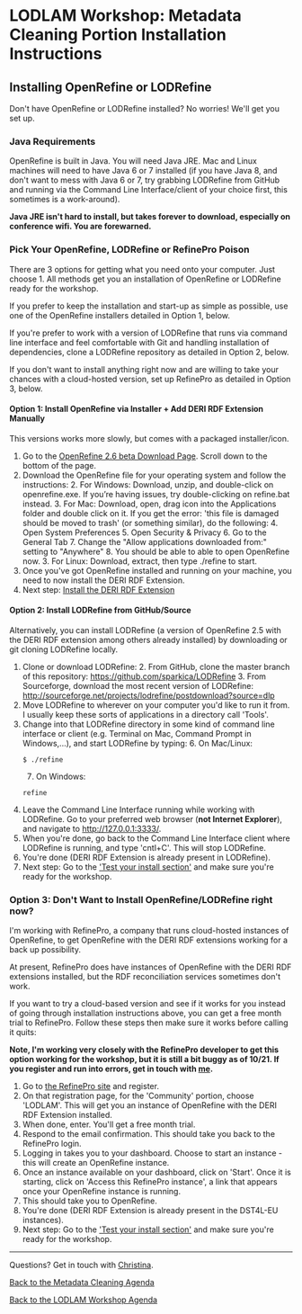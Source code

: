 # LODLAM Workshop: Metadata Cleaning Portion Installation Instructions
## Installing OpenRefine or LODRefine
Don't have OpenRefine or LODRefine installed? No worries! We'll get you set up. 

### Java Requirements
OpenRefine is built in Java. You will need Java JRE. Mac and Linux machines will need to have Java 6 or 7 installed (if you have Java 8, and don't want to mess with Java 6 or 7, try grabbing LODRefine from GitHub and running via the Command Line Interface/client of your choice first, this sometimes is a work-around).

**Java JRE isn't hard to install, but takes forever to download, especially on conference wifi. You are forewarned.**

### Pick Your OpenRefine, LODRefine or RefinePro Poison
There are 3 options for getting what you need onto your computer. Just choose 1. All methods get you an installation of OpenRefine or LODRefine ready for the workshop.

If you prefer to keep the installation and start-up as simple as possible, use one of the OpenRefine installers detailed in Option 1, below. 

If you're prefer to work with a version of LODRefine that runs via command line interface and feel comfortable with Git and handling installation of dependencies, clone a LODRefine repository as detailed in Option 2, below.

If you don't want to install anything right now and are willing to take your chances with a cloud-hosted version, set up RefinePro as detailed in Option 3, below.

#### Option 1: Install OpenRefine via Installer + Add DERI RDF Extension Manually
This versions works more slowly, but comes with a packaged installer/icon.

1. Go to the [OpenRefine 2.6 beta Download Page](https://github.com/OpenRefine/OpenRefine/releases/tag/2.6-beta.1). Scroll down to the bottom of the page.
2. Download the OpenRefine file for your operating system and follow the instructions:
    2. For Windows: Download, unzip, and double-click on openrefine.exe. If you’re having issues, try double-clicking on refine.bat instead.
    3. For Mac: Download, open, drag icon into the Applications folder and double click on it. If you get the error: 'this file is damaged should be moved to trash' (or something similar), do the following:
        4. Open System Preferences
        5. Open Security & Privacy
        6. Go to the General Tab
        7. Change the "Allow applications downloaded from:" setting to "Anywhere" 
        8. You should be able to able to open OpenRefine now.
    3. For Linux: Download, extract, then type ./refine to start. 
4. Once you've got OpenRefine installed and running on your machine, you need to now install the DERI RDF Extension. 
5. Next step: [Install the DERI RDF Extension](AddDERIExtension.md)

#### Option 2: Install LODRefine from GitHub/Source
Alternatively, you can install LODRefine (a version of OpenRefine 2.5 with the DERI RDF extension among others already installed) by downloading or git cloning LODRefine locally. 

1. Clone or download LODRefine:
    2. From GitHub, clone the master branch of this repository: https://github.com/sparkica/LODRefine
    3. From Sourceforge, download the most recent version of LODRefine: http://sourceforge.net/projects/lodrefine/postdownload?source=dlp
3. Move LODRefine to wherever on your computer you'd like to run it from. I usually keep these sorts of applications in a directory call 'Tools'.
4. Change into that LODRefine directory in some kind of command line interface or client (e.g. Terminal on Mac, Command Prompt in Windows,...), and start LODRefine by typing:
    6. On Mac/Linux:
    ```
    $ ./refine
    ```
    7. On Windows:
    ```
    refine
    ```
6. Leave the Command Line Interface running while working with LODRefine. Go to your preferred web browser (**not Internet Explorer**), and navigate to http://127.0.0.1:3333/. 
7. When you're done, go back to the Command Line Interface client where LODRefine is running, and type 'cntl+C'. This will stop LODRefine. 
8. You're done (DERI RDF Extension is already present in LODRefine). 
9. Next step: Go to the ['Test your install section'](OpenRefineInstallationTest.md) and make sure you're ready for the workshop.

### Option 3: Don't Want to Install OpenRefine/LODRefine right now?
I'm working with RefinePro, a company that runs cloud-hosted instances of OpenRefine, to get OpenRefine with the DERI RDF extensions working for a back up possibility.

At present, RefinePro does have instances of OpenRefine with the DERI RDF extensions installed, but the RDF reconciliation services sometimes don't work.

If you want to try a cloud-based version and see if it works for you instead of going through installation instructions above, you can get a free month trial to RefinePro. Follow these steps then make sure it works before calling it quits:

**Note, I'm working very closely with the RefinePro developer to get this option working for the workshop, but it is still a bit buggy as of 10/21. If you register and run into errors, get in touch with [me](mailto:cmharlow@gmail.com).**

1. Go to [the RefinePro site](https://app.refinepro.com/register/) and register. 
2. On that registration page, for the 'Community' portion, choose 'LODLAM'. This will get you an instance of OpenRefine with the DERI RDF Extension installed.
3. When done, enter. You'll get a free month trial.
3. Respond to the email confirmation. This should take you back to the RefinePro login. 
4. Logging in takes you to your dashboard. Choose to start an instance - this will create an OpenRefine instance. 
5. Once an instance available on your dashboard, click on 'Start'. Once it is starting, click on 'Access this RefinePro instance', a link that appears once your OpenRefine instance is running.
6. This should take you to OpenRefine.
7. You're done (DERI RDF Extension is already present in the DST4L-EU instances). 
8. Next step: Go to the ['Test your install section'](OpenRefineInstallationTest.md) and make sure you're ready for the workshop.

---

Questions? Get in touch with [Christina](mailto:cmharlow@gmail.com).

[Back to the Metadata Cleaning Agenda](../)

[Back to the LODLAM Workshop Agenda](https://github.com/cmh2166/DLF15LODLAM/)
